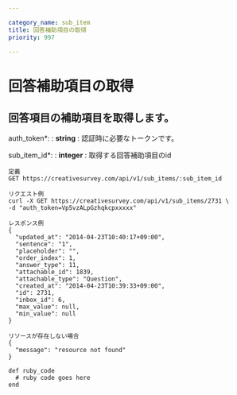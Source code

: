 ```yaml
---

category_name: sub_item
title: 回答補助項目の取得
priority: 997

---
```


# 回答補助項目の取得

## 回答項目の補助項目を取得します。

auth_token*:
: __string__
: 認証時に必要なトークンです。

sub_item_id*:
: __integer__
: 取得する回答補助項目のid

~~~
定義
GET https://creativesurvey.com/api/v1/sub_items/:sub_item_id

リクエスト例
curl -X GET https://creativesurvey.com/api/v1/sub_items/2731 \
-d "auth_token=Vp5vzALpGzhqkcpxxxxx"

レスポンス例
{
  "updated_at": "2014-04-23T10:40:17+09:00",
  "sentence": "1",
  "placeholder": "",
  "order_index": 1,
  "answer_type": 11,
  "attachable_id": 1839,
  "attachable_type": "Question",
  "created_at": "2014-04-23T10:39:33+09:00",
  "id": 2731,
  "inbox_id": 6,
  "max_value": null,
  "min_value": null
}

リソースが存在しない場合
{
  "message": "resource not found"
}
~~~

~~~
def ruby_code
  # ruby code goes here
end
~~~

